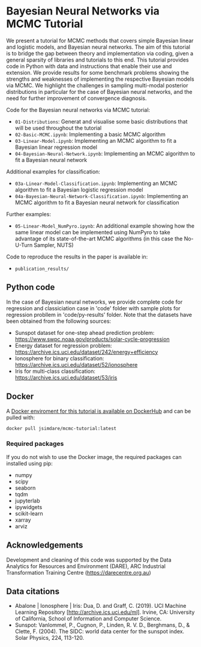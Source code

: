 # Bayesian Neural Networks via MCMC Tutorial

We present a tutorial for MCMC methods that covers simple Bayesian linear and logistic models, and Bayesian neural networks. The aim of this tutorial is to bridge the gap between theory and implementation via coding, given a general sparsity of libraries and tutorials to this end. This tutorial provides code in Python with data and instructions that enable their use and extension. We provide results for some benchmark problems showing the strengths and weaknesses of implementing the respective Bayesian models via MCMC. We highlight the challenges in sampling multi-modal posterior distributions in particular for the case of Bayesian neural networks, and the need for further improvement of  convergence diagnosis.

Code for the Bayesian neural networks via MCMC tutorial:

- `01-Distributions`: Generat and visualise some basic distributions that will be used throughout the tutorial
- `02-Basic-MCMC.ipynb`: Implementing a basic MCMC algorithm
- `03-Linear-Model.ipynb`: Implementing an MCMC algorithm to fit a Bayesian linear regression model
- `04-Bayesian-Neural-Network.ipynb`: Implementing an MCMC algorithm to fit a Bayesian neural network

Additional examples for classification:

- `03a-Linear-Model-Classification.ipynb`: Implementing an MCMC algorithm to fit a Bayesian logistic regression model
- `04a-Bayesian-Neural-Network-Classification.ipynb`: Implementing an MCMC algorithm to fit a Bayesian neural network for classification

Further examples:

- `05-Linear-Model_NumPyro.ipynb`: An additional example showing how the same linear model can be implemented using NumPyro to take advantage of its state-of-the-art MCMC algorithms (in this case the No-U-Turn Sampler, NUTS)

Code to reproduce the results in the paper is available in:

- `publication_results/`

## Python code

In the case of Bayesian neural networks, we provide complete code for regression and classiciation case in 'code' folder with sample plots for regression probllem in 'code/py-results' folder. Note that the datasets have been obtained from the following sources: 

- Sunspot dataset for one-step ahead prediction problem: https://www.swpc.noaa.gov/products/solar-cycle-progression 
- Energy dataset for regression problem: https://archive.ics.uci.edu/dataset/242/energy+efficiency
- Ionosphere for binary classification: https://archive.ics.uci.edu/dataset/52/ionosphere
- Iris for multi-class classification:  https://archive.ics.uci.edu/dataset/53/iris

## Docker

A [Docker enviroment for this tutorial is available on DockerHub](https://docs.docker.com/docker-hub/quickstart/) and can be pulled with:

```bash
docker pull jsimdare/mcmc-tutorial:latest
```

### Required packages
If you do not wish to use the Docker image, the required packages can installed using pip:

- numpy
- scipy
- seaborn
- tqdm
- jupyterlab
- ipywidgets
- scikit-learn
- xarray
- arviz

## Acknowledgements

Development and cleaning of this code was supported by the Data Analytics for Resources and Environment (DARE), ARC Industrial Transformation Training Centre (https://darecentre.org.au)


## Data citations
- Abalone | Ionosphere | Iris: Dua, D. and Graff, C. (2019). UCI Machine Learning Repository [http://archive.ics.uci.edu/ml]. Irvine, CA: University of California, School of Information and Computer Science.
- Sunspot: Vanlommel, P., Cugnon, P., Linden, R. V. D., Berghmans, D., & Clette, F. (2004). The SIDC: world data center for the sunspot index. Solar Physics, 224, 113-120.
